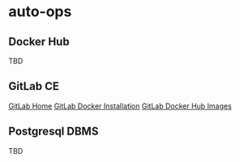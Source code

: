 # auto-ops

## Docker Hub

TBD

## GitLab CE

[GitLab Home](https://about.gitlab.com/)
[GitLab Docker Installation](https://docs.gitlab.com/ee/install/docker.html)
[GitLab Docker Hub Images](https://hub.docker.com/r/gitlab/gitlab-ee/tags)

## Postgresql DBMS

TBD
